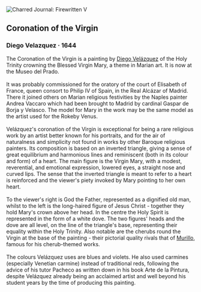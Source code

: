 <div class="artwork-of-the-day">
  <div class="container">
    <div class="img-wrapper">
      <img
        src="https://uploads0.wikiart.org/00129/images/diego-velazquez/coronation-of-the-virgin.jpg!Large.jpg"
        alt="Charred Journal: Firewritten V" />
    </div>
    <div class="artwork-detail">
      <div class="artwork-origin"> 
        <h2 class="artwork-name">Coronation of the Virgin</h2>
        <h3 class="artist">
          Diego Velazquez
                    ·  1644
        </h3>
      </div>
      <p class="description">
        <span class="artwork-description-text ng-binding" ng-bind-html="viewModel.ArtworkOfTheDay.Description | unsafe">The Coronation of the Virgin is a painting by <a target="_blank" href="/en/diego-velazquez">Diego Velázquez</a> of the Holy Trinity crowning the Blessed Virgin Mary, a theme in Marian art. It is now at the Museo del Prado.
<br>
<br>It was probably commissioned for the oratory of the court of Elisabeth of France, queen consort to Philip IV of Spain, in the Real Alcázar of Madrid. There it joined others on Marian religious festivities by the Naples painter Andrea Vaccaro which had been brought to Madrid by cardinal Gaspar de Borja y Velasco. The model for Mary in the work may be the same model as the artist used for the Rokeby Venus.
<br>
<br>Velázquez's coronation of the Virgin is exceptional for being a rare religious work by an artist better known for his portraits, and for the air of naturalness and simplicity not found in works by other Baroque religious painters. Its composition is based on an inverted triangle, giving a sense of great equilibrium and harmonious lines and reminiscent (both in its colour and form) of a heart. The main figure is the Virgin Mary, with a modest, reverential, and emotional expression, lowered eyes, a straight nose and curved lips. The sense that the inverted triangle is meant to refer to a heart is reinforced and the viewer's piety invoked by Mary pointing to her own heart.
<br>
<br>To the viewer's right is God the Father, represented as a dignified old man, whilst to the left is the long-haired figure of Jesus Christ - together they hold Mary's crown above her head. In the centre the Holy Spirit is represented in the form of a white dove. The two figures' heads and the dove are all level, on the line of the triangle's base, representing their equality within the Holy Trinity. Also notable are the cherubs round the Virgin at the base of the painting - their pictorial quality rivals that of <a target="_blank" href="/en/bartolome-esteban-murillo">Murillo</a>, famous for his cherub-themed works.
<br>
<br>The colours Velázquez uses are blues and violets. He also used carmines (especially Venetian carmine) instead of traditional reds, following the advice of his tutor Pacheco as written down in his book Arte de la Pintura, despite Velázquez already being an acclaimed artist and well beyond his student years by the time of producing this painting.</span>
                        <div class="text-shadow-container" ng-show="showShadow" style=""></div>
      </p>
    </div>
  </div>

</div>
